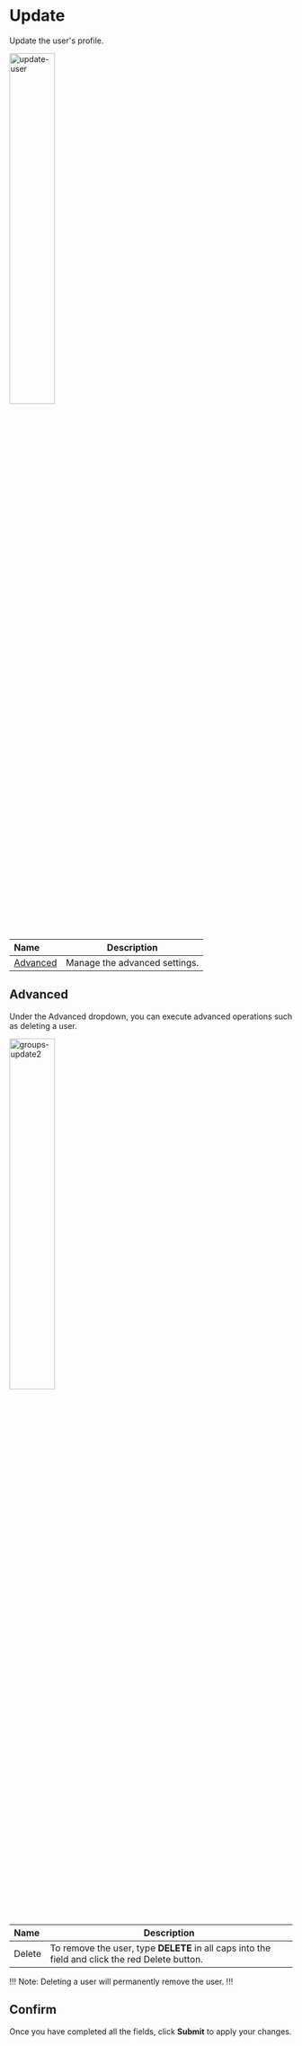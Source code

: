# Update

Update the user's profile.

<img src="../../../images/update-user.jpg" alt="update-user" style="width: 40%; display: block"></a>

**Name** | **Description** 
:--- | ---
<a href="/users/update/#advanced">Advanced</a> | Manage the advanced settings.

## Advanced

Under the Advanced dropdown, you can execute advanced operations such as deleting a user. 

<img src="../../../images/update-user2.jpg" alt="groups-update2" style="width: 40%; display: block"></a>

**Name** | **Description** 
:--- | ---
Delete | To remove the user, type **DELETE** in all caps into the field and click the red Delete button.

!!! Note: 
Deleting a user will permanently remove the user.
!!!

## Confirm

Once you have completed all the fields, click **Submit** to apply your changes.
